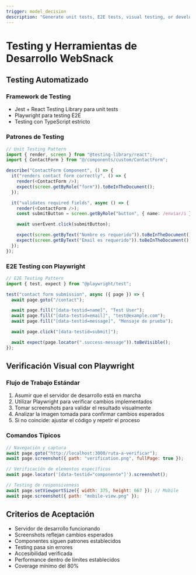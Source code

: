 ```yaml
---
trigger: model_decision
description: "Generate unit tests, E2E tests, visual testing, or development tools"
---
```


# Testing y Herramientas de Desarrollo WebSnack

## Testing Automatizado

### Framework de Testing

- Jest + React Testing Library para unit tests
- Playwright para testing E2E
- Testing con TypeScript estricto

### Patrones de Testing

```typescript
// Unit Testing Pattern
import { render, screen } from "@testing-library/react";
import { ContactForm } from "@/components/custom/ContactForm";

describe("ContactForm Component", () => {
  it("renders contact form correctly", () => {
    render(<ContactForm />);
    expect(screen.getByRole("form")).toBeInTheDocument();
  });

  it("validates required fields", async () => {
    render(<ContactForm />);
    const submitButton = screen.getByRole("button", { name: /enviar/i });

    await userEvent.click(submitButton);

    expect(screen.getByText("Nombre es requerido")).toBeInTheDocument();
    expect(screen.getByText("Email es requerido")).toBeInTheDocument();
  });
});
```

### E2E Testing con Playwright

```typescript
// E2E Testing Pattern
import { test, expect } from "@playwright/test";

test("contact form submission", async ({ page }) => {
  await page.goto("/contact");

  await page.fill("[data-testid=name]", "Test User");
  await page.fill("[data-testid=email]", "test@example.com");
  await page.fill("[data-testid=message]", "Mensaje de prueba");

  await page.click("[data-testid=submit]");

  await expect(page.locator(".success-message")).toBeVisible();
});
```

## Verificación Visual con Playwright

### Flujo de Trabajo Estándar

1. Asumir que el servidor de desarrollo está en marcha
2. Utilizar Playwright para verificar cambios implementados
3. Tomar screenshots para validar el resultado visualmente
4. Analizar la imagen tomada para confirmar cambios esperados
5. Si no coincide: ajustar el código y repetir el proceso

### Comandos Típicos

```javascript
// Navegación y captura
await page.goto("http://localhost:3000/ruta-a-verificar");
await page.screenshot({ path: "verification.png", fullPage: true });

// Verificación de elementos específicos
await page.locator('[data-testid="componente"]').screenshot();

// Testing de responsiveness
await page.setViewportSize({ width: 375, height: 667 }); // Mobile
await page.screenshot({ path: "mobile-view.png" });
```

## Criterios de Aceptación

- Servidor de desarrollo funcionando
- Screenshots reflejan cambios esperados
- Componentes siguen patrones establecidos
- Testing pasa sin errores
- Accesibilidad verificada
- Performance dentro de límites establecidos
- Coverage mínimo del 80%
